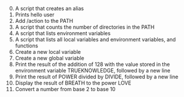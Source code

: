 0. A script that creates an alias
1. Prints hello user
2. Add /action to the PATH
3. A script that counts the number of directories in the PATH
4. A script that lists environment variables
5. A script that lists all local variables and environment variables, and functions
6. Create a new local variable
7. Create a new global variable
8. Print the result of the addition of 128 with the value stored in the environment variable TRUEKNOWLEDGE, followed by a new line
9. Print the result of POWER divided by DIVIDE, followed by a new line
10. Display the result of BREATH to the power LOVE
11. Convert a number from base 2 to base 10
